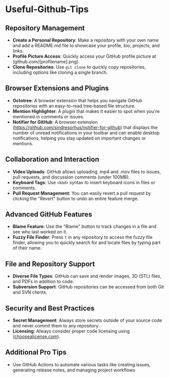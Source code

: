 # Useful-Github-Tips

## Repository Management
- **Create a Personal Repository**: Make a repository with your own name and add a README.md file to showcase your profile, bio, projects, and links.
- **Profile Picture Access**: Quickly access your GitHub profile picture at (github.com/[profilename].png).
- **Clone Repositories**: Use `git clone` to quickly copy repositories, including options like cloning a single branch.

## Browser Extensions and Plugins
- **Octotree**: A browser extension that helps you navigate GitHub repositories with an easy-to-read tree-based file structure.
- **Mention Highlighter**: A plugin that makes it easier to spot when you're mentioned in comments or issues.
- **Notifier for GitHub**: A browser extension (https://github.com/sindresorhus/notifier-for-github) that displays the number of unread notifications in your toolbar and can enable desktop notifications, helping you stay updated on important changes or mentions. 

## Collaboration and Interaction
- **Video Uploads**: GitHub allows uploading .mp4 and .mov files to issues, pull requests, and discussion comments (under 100MB).
- **Keyboard Tags**: Use `<kbd>` syntax to insert keyboard icons in files or comments.
- **Pull Request Management**: You can easily revert a pull request by clicking the "Revert" button to undo an entire feature merge.

## Advanced GitHub Features
- **Blame Feature**: Use the "Blame" button to track changes in a file and see who last worked on it.
- **Fuzzy File Finder**: Press `t` in any repository to access the fuzzy file finder, allowing you to quickly search for and locate files by typing part of their name.

## File and Repository Support
- **Diverse File Types**: GitHub can save and render images, 3D (STL) files, and PDFs in addition to code.
- **Subversion Support**: GitHub repositories can be accessed from both Git and SVN clients.

## Security and Best Practices
- **Secret Management**: Always store secrets outside of your source code and never commit them to any repository.
- **Licensing**: Always consider proper code licensing using ([choosealicense.com](https://choosealicense.com/)).

## Additional Pro Tips
- Use GitHub Actions to automate various tasks like creating issues, generating release notes, and managing project workflows
